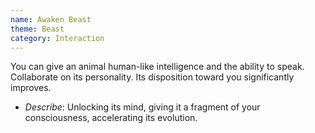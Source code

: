 ```yaml
---
name: Awaken Beast
theme: Beast
category: Interaction
---
```


You can give an animal human-like intelligence and the ability to speak. Collaborate on its personality. Its disposition toward you significantly improves.

* *Describe*: Unlocking its mind, giving it a fragment of your consciousness, accelerating its evolution.